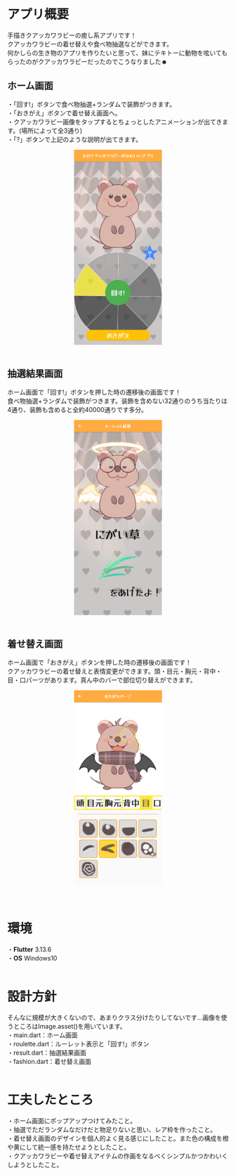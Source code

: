 # アプリ概要 #
手描きクアッカワラビーの癒し系アプリです！<br>
クアッカワラビーの着せ替えや食べ物抽選などができます。<br>
何かしらの生き物のアプリを作りたいと思って、妹にテキトーに動物を呟いてもらったのがクアッカワラビーだったのでこうなりました☻<br>

## ホーム画面 ##
・「回す!」ボタンで食べ物抽選+ランダムで装飾がつきます。<br>
・「おきがえ」ボタンで着せ替え画面へ。<br>
・クアッカワラビー画像をタップするとちょっとしたアニメーションが出てきます。(場所によって全3通り)<br>
・「?」ボタンで上記のような説明が出てきます。<br>
<div align=center>
    <img src="home.png" width="200">
</div><br>

## 抽選結果画面 ##
ホーム画面で「回す!」ボタンを押した時の遷移後の画面です！<br>
食べ物抽選+ランダムで装飾がつきます。装飾を含めない32通りのうち当たりは4通り、装飾も含めると全約40000通りです多分。<br>
<div align=center>
    <img src="roulette.png" width="200">
</div><br>

## 着せ替え画面 ##
ホーム画面で「おきがえ」ボタンを押した時の遷移後の画面です！<br>
クアッカワラビーの着せ替えと表情変更ができます。頭・目元・胸元・背中・目・口パーツがあります。真ん中のバーで部位切り替えができます。<br>
<div align=center>
    <img src="okigae.png" width="200">
</div><br><br>

# 環境 #
・**Flutter** 3.13.6<br>
・**OS** Windows10<br><br>

# 設計方針 #
そんなに規模が大きくないので、あまりクラス分けたりしてないです…画像を使うところはImage.asset()を用いています。<br>
・main.dart：ホーム画面<br>
・roulette.dart：ルーレット表示と「回す!」ボタン<br>
・result.dart：抽選結果画面<br>
・fashion.dart：着せ替え画面<br><br>

# 工夫したところ #
・ホーム画面にポップアップつけてみたこと。<br>
・抽選でただランダムなだけだと物足りないと思い、レア枠を作ったこと。<br>
・着せ替え画面のデザインを個人的よく見る感じにしたこと。また色の構成を橙や黄にして統一感を持たせようとしたこと。<br>
・クアッカワラビーや着せ替えアイテムの作画をなるべくシンプルかつかわいくしようとしたこと。
